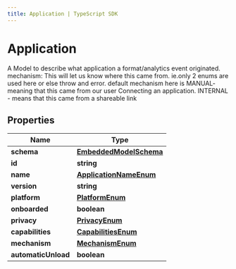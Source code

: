 ```yaml
---
title: Application | TypeScript SDK
---
```



# Application

A Model to describe what application a format/analytics event originated.  mechanism: This will let us know where this came from. ie.only 2 enums are used here or else throw and error. default mechanism here is MANUAL- meaning that this came from our user Connecting an application. INTERNAL - means that this came from a shareable link

## Properties

Name | Type
------------ | -------------
**schema** | [**EmbeddedModelSchema**](EmbeddedModelSchema)
**id** | **string**
**name** | [**ApplicationNameEnum**](ApplicationNameEnum)
**version** | **string**
**platform** | [**PlatformEnum**](PlatformEnum)
**onboarded** | **boolean**
**privacy** | [**PrivacyEnum**](PrivacyEnum)
**capabilities** | [**CapabilitiesEnum**](CapabilitiesEnum)
**mechanism** | [**MechanismEnum**](MechanismEnum)
**automaticUnload** | **boolean**


